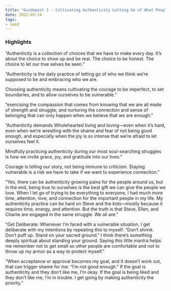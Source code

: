 ```yaml
---
title: "Guidepost 1 - Cultivating Authenticity Letting Go of What People Think"
date: 2022-05-14
tags:
- seed
---
```


### Highlights

“Authenticity is a collection of choices that we have to make every day. It’s about the choice to show up and be real. The choice to be honest. The choice to let our true selves be seen.”

“Authenticity is the daily practice of letting go of who we think we’re supposed to be and embracing who we are.

Choosing authenticity means cultivating the courage to be imperfect, to set boundaries, and to allow ourselves to be vulnerable.”

“exercising the compassion that comes from knowing that we are all made of strength and struggle; and
nurturing the connection and sense of belonging that can only happen when we believe that we are enough.”

“Authenticity demands Wholehearted living and loving—even when it’s hard, even when we’re wrestling with the shame and fear of not being good enough, and especially when the joy is so intense that we’re afraid to let ourselves feel it.

Mindfully practicing authenticity during our most soul-searching struggles is how we invite grace, joy, and gratitude into our lives.”

Courage is telling our story, not being immune to criticism. Staying vulnerable is a risk we have to take if we want to experience connection.”

“Yes, there can be authenticity growing pains for the people around us, but in the end, being true to ourselves is the best gift we can give the people we love. When I let go of trying to be everything to everyone, I had much more time, attention, love, and connection for the important people in my life. My authenticity practice can be hard on Steve and the kids—mostly because it requires time, energy, and attention. But the truth is that Steve, Ellen, and Charlie are engaged in the same struggle. We all are.”

“Get Deliberate: Whenever I’m faced with a vulnerable situation, I get deliberate with my intentions by repeating this to myself: “Don’t shrink. Don’t puff up. Stand on your sacred ground.” I think there’s something deeply spiritual about standing your ground. Saying this little mantra helps me remember not to get small so other people are comfortable and not to throw up my armor as a way to protect myself.”

“When acceptance or approval becomes my goal, and it doesn’t work out, that can trigger shame for me: “I’m not good enough.” If the goal is authenticity and they don’t like me, I’m okay. If the goal is being liked and they don’t like me, I’m in trouble. I get going by making authenticity the priority.”










